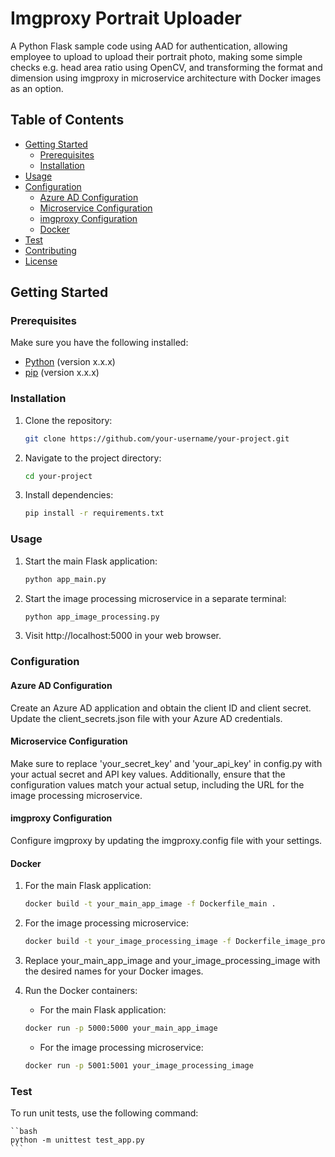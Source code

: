 # Imgproxy Portrait Uploader

A Python Flask sample code using AAD for authentication, allowing employee to upload to upload their portrait photo, making some simple checks e.g. head area ratio using OpenCV, and transforming the format and dimension using imgproxy in microservice architecture with Docker images as an option.

## Table of Contents

- [Getting Started](#getting-started)
  - [Prerequisites](#prerequisites)
  - [Installation](#installation)
- [Usage](#usage)
- [Configuration](#configuration)
  - [Azure AD Configuration](#azure-ad-configuration)
  - [Microservice Configuration](#microservice-configuration)
  - [imgproxy Configuration](#imgproxy-configuration)
  - [Docker](#docker)
- [Test](#test)
- [Contributing](#contributing)
- [License](#license)

## Getting Started

### Prerequisites

Make sure you have the following installed:

- [Python](https://www.python.org/) (version x.x.x)
- [pip](https://pypi.org/project/pip/) (version x.x.x)

### Installation

1. Clone the repository:

    ```bash
   git clone https://github.com/your-username/your-project.git
    ```
2. Navigate to the project directory:
    ```bash
   cd your-project
    ```
3. Install dependencies:
    ```bash
    pip install -r requirements.txt
    ```

### Usage
1. Start the main Flask application:
    ```bash
    python app_main.py
    ```

2. Start the image processing microservice in a separate terminal:
     ```bash
    python app_image_processing.py
    ```
3. Visit http://localhost:5000 in your web browser.

### Configuration

#### Azure AD Configuration
Create an Azure AD application and obtain the client ID and client secret.
Update the client_secrets.json file with your Azure AD credentials.

#### Microservice Configuration
Make sure to replace 'your_secret_key' and 'your_api_key' in config.py with your actual secret and API key values. Additionally, ensure that the configuration values match your actual setup, including the URL for the image processing microservice.

#### imgproxy Configuration
Configure imgproxy by updating the imgproxy.config file with your settings.

#### Docker
1. For the main Flask application:

    ```bash
    docker build -t your_main_app_image -f Dockerfile_main .
    ```

2. For the image processing microservice:

    ```bash
    docker build -t your_image_processing_image -f Dockerfile_image_processing .

    ```
3. Replace your_main_app_image and your_image_processing_image with the desired names for your Docker images.

4. Run the Docker containers:
    - For the main Flask application:

    ```bash
    docker run -p 5000:5000 your_main_app_image
    ```

    - For the image processing microservice:

    ```bash
    docker run -p 5001:5001 your_image_processing_image
    ```

### Test
To run unit tests, use the following command:

    ``bash
    python -m unittest test_app.py
    ```

